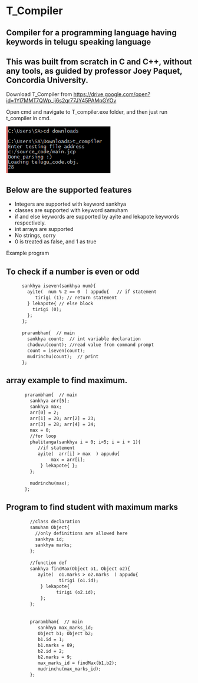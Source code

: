 # T_Compiler
## Compiler for a programming language having keywords in telugu speaking language
## This was built from scratch in C and C++, without any tools, as guided by professor Joey Paquet, Concordia University. 

Download T_Compiler from https://drive.google.com/open?id=1Yl7MMT7QWp_ij6s2qr77JY45PAMpGYOv

Open cmd and navigate to T_compiler.exe folder, and then just run t_compiler in cmd.  

![alt text](https://raw.githubusercontent.com/Manohar-Gunturu/Telugu_Compiler/master/sample.png)

## Below are the supported features
 - Integers are supported with keyword sankhya
 - classes are supported with keyword samuham
 - if and else keywords are supported by ayite and lekapote keywords respectively.
 - int arrays are supported
 - No strings, sorry
 - 0 is treated as false, and 1 as true



Example program

## To check if a number is even or odd
          
          sankhya iseven(sankhya num){
            ayite(  num % 2 == 0  ) appudu{   // if statement
               tirigi (1); // return statement
            } lekapote{ // else block
              tirigi (0);    
            };
          };

          prarambham{  // main
            sankhya count;  // int variable declaration 
            chaduvu(count); //read value from command prompt
            count = iseven(count);
            mudrinchu(count);  // print
          };
          

## array example to find maximum.

           prarambham{  // main
             sankhya arr[5]; 
             sankhya max;  
             arr[0] = 2; 
             arr[1] = 20; arr[2] = 23;   
             arr[3] = 28; arr[4] = 24;   
             max = 0; 
             //for loop
             phalitanga(sankhya i = 0; i<5; i = i + 1){
                //if statement
                ayite(  arr[i] > max  ) appudu{   
                     max = arr[i];
                 } lekapote{ };
             };

             mudrinchu(max);
           };
          

## Program to find student with maximum marks

             //class declaration
             samuham Object{
               //only definitions are allowed here
               sankhya id;
               sankhya marks;
             };

             //function def
             sankhya findMax(Object o1, Object o2){
                ayite(  o1.marks > o2.marks  ) appudu{   
                        tirigi (o1.id); 
                 } lekapote{ 
                       tirigi (o2.id);    
                 };
             };


             prarambham{  // main
                sankhya max_marks_id;
                Object b1; Object b2;
                b1.id = 1;
                b1.marks = 89;
                b2.id = 2;
                b2.marks = 9;
                max_marks_id = findMax(b1,b2); 
                mudrinchu(max_marks_id);
             };


